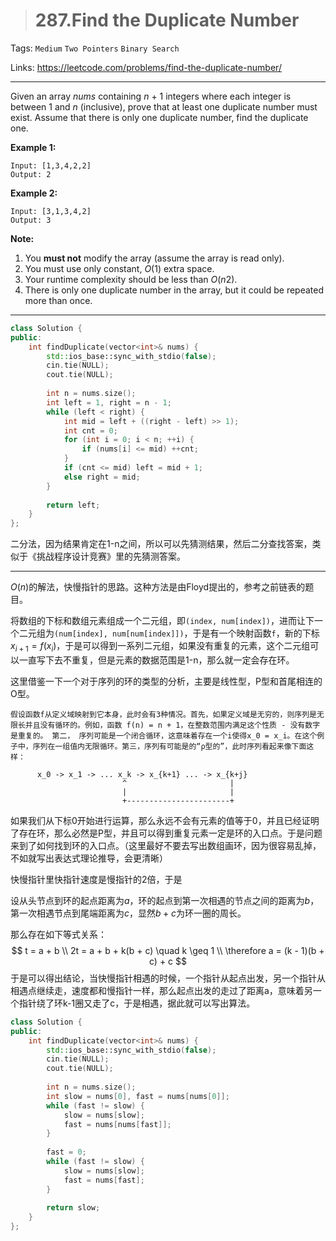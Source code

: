 > # 287.Find the Duplicate Number

Tags: `Medium` `Two Pointers` `Binary Search`

Links: <https://leetcode.com/problems/find-the-duplicate-number/>

-----

Given an array *nums* containing *n* + 1 integers where each integer is between 1 and *n* (inclusive), prove that at least one duplicate number must exist. Assume that there is only one duplicate number, find the duplicate one.

**Example 1:**

```
Input: [1,3,4,2,2]
Output: 2
```

**Example 2:**

```
Input: [3,1,3,4,2]
Output: 3
```

**Note:**

1. You **must not** modify the array (assume the array is read only).
2. You must use only constant, *O*(1) extra space.
3. Your runtime complexity should be less than *O*(*n*2).
4. There is only one duplicate number in the array, but it could be repeated more than once.

------

```c++
class Solution {
public:
    int findDuplicate(vector<int>& nums) {
        std::ios_base::sync_with_stdio(false);
        cin.tie(NULL);
        cout.tie(NULL);
        
        int n = nums.size();
        int left = 1, right = n - 1;
        while (left < right) {
            int mid = left + ((right - left) >> 1);
            int cnt = 0;
            for (int i = 0; i < n; ++i) {
                if (nums[i] <= mid) ++cnt;
            }
            if (cnt <= mid) left = mid + 1;
            else right = mid;
        }
        
        return left;
    }
};
```

二分法，因为结果肯定在1-n之间，所以可以先猜测结果，然后二分查找答案，类似于《挑战程序设计竞赛》里的先猜测答案。

-----

$O(n)$的解法，快慢指针的思路。这种方法是由Floyd提出的，参考之前链表的题目。

将数组的下标和数组元素组成一个二元组，即`(index, num[index])`，进而让下一个二元组为`(num[index], num[num[index]])`，于是有一个映射函数`f`，新的下标$x_{i+1}=f(x_i)$，于是可以得到一系列二元组，如果没有重复的元素，这个二元组可以一直写下去不重复，但是元素的数据范围是1-n，那么就一定会存在环。

这里借鉴一下一个对于序列的环的类型的分析，主要是线性型，P型和首尾相连的O型。

```
假设函数f从定义域映射到它本身，此时会有3种情况。首先，如果定义域是无穷的，则序列是无限长并且没有循环的。例如，函数 f(n) = n + 1，在整数范围内满足这个性质 - 没有数字是重复的。 第二， 序列可能是一个闭合循环，这意味着存在一个i使得x_0 = x_i。在这个例子中，序列在一组值内无限循环。第三，序列有可能是的“ρ型的”，此时序列看起来像下面这样：

      x_0 -> x_1 -> ... x_k -> x_{k+1} ... -> x_{k+j}
                         ^                       |
                         |                       |
                         +-----------------------+
```

如果我们从下标0开始进行运算，那么永远不会有元素的值等于0，并且已经证明了存在环，那么必然是P型，并且可以得到重复元素一定是环的入口点。于是问题来到了如何找到环的入口点。（这里最好不要去写出数组画环，因为很容易乱掉，不如就写出表达式理论推导，会更清晰）

快慢指针里快指针速度是慢指针的2倍，于是

设从头节点到环的起点距离为$a$，环的起点到第一次相遇的节点之间的距离为$b$，第一次相遇节点到尾端距离为$c$，显然$b+c$为环一圈的周长。

那么存在如下等式关系：
$$
t = a + b \\
2t = a + b + k(b + c) \quad k \geq 1 \\
\therefore a = (k - 1)(b + c) + c
$$
于是可以得出结论，当快慢指针相遇的时候，一个指针从起点出发，另一个指针从相遇点继续走，速度都和慢指针一样，那么起点出发的走过了距离a，意味着另一个指针绕了环k-1圈又走了c，于是相遇，据此就可以写出算法。

```c++
class Solution {
public:
    int findDuplicate(vector<int>& nums) {
        std::ios_base::sync_with_stdio(false);
        cin.tie(NULL);
        cout.tie(NULL);
        
        int n = nums.size();
        int slow = nums[0], fast = nums[nums[0]];
        while (fast != slow) {
            slow = nums[slow];
            fast = nums[nums[fast]];
        }
        
        fast = 0;
        while (fast != slow) {
            slow = nums[slow];
            fast = nums[fast];
        }
        
        return slow;
    }
};
```



